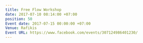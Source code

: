 ```yaml
---
title: Free Flow Workshop
date: 2017-07-10 08:14:00 +07:00
position: 50
Event date: 2017-07-15 00:00:00 +07:00
Venue: Rafikis
Event URL: https://www.facebook.com/events/307124986401230/
---
```


